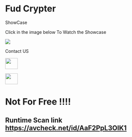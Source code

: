 # Fud Crypter 

ShowCase


Click in the image below To Watch the Showcase


[<img src="https://media.discordapp.net/attachments/1262076536064835744/1291447811933605940/1920x1080-bei34cvs700mqnab_1_LE_auto_x2-OpUbWsWRF-transformed.png?ex=67002200&is=66fed080&hm=f12e0cc093fef656fbfe4580f0c4b787ba4735f1dd98c8dc833bf3cad59fd357&=&format=webp&quality=lossless&width=822&height=462"
/>](https://youtu.be/tzHirbhXjf8)




 Contact US


[<img src="https://i.ibb.co/vhqCMmp/icons8-telegram-96.png?ex=65557046&is=6542fb46&hm=38bee40bbcf8de01316582c7d66b01b3e1eb6d7e869051b649f3073b3fd64a7b&=" width="40" height="35"
/>](https://t.me/Deveation_Support)

[<img src="https://logodownload.org/wp-content/uploads/2023/05/signal-logo-1.png?ex=65557046&is=6542fb46&hm=38bee40bbcf8de01316582c7d66b01b3e1eb6d7e869051b649f3073b3fd64a7b&=" width="40" height="35"
/>](https://bit.ly/4dCGi65)


# Not For Free !!!!
## Runtime Scan link https://avcheck.net/id/AaF2PpL3OlK1
